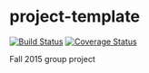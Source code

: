 # project-template
[![Build Status](https://travis-ci.org/berkeley-stat159/project-theta.svg?branch=master)](https://travis-ci.org/berkeley-stat159/project-theta?branch=master)
[![Coverage Status](https://coveralls.io/repos/berkeley-stat159/project-theta/badge.svg?branch=master)](https://coveralls.io/r/berkeley-stat159/project-theta?branch=master)

Fall 2015 group project
